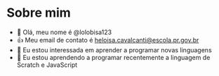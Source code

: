 # Sobre mim

- 👋 Olá, meu nome é @lolobisa123
- 👍 Meu email de contato é heloisa.cavalcanti@escola.pr.gov.br
- 🌱 Eu estou interessada em aprender a programar novas linguagens
- 💞️ Eu estou aprendendo a programar recentemente a linguagem de Scratch e JavaScript
